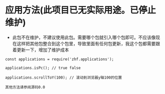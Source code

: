 # 应用方法(此项目已无实际用途。已停止维护)
* 此包不在维护，不建议使用此包。需要哪个包就引入哪个包即可。不应该像现在这样把其他包整合到这个包里，导致里面有任何包更新，我这个包都需要跟着更新一下，增加了维护成本
```
const applications = require('zhf.applications');

applications.isPc(); // true false

applications.scrollToY(100); // 滚动到浏览器y轴100的位置

其他方法请参阅源码0.0
```
